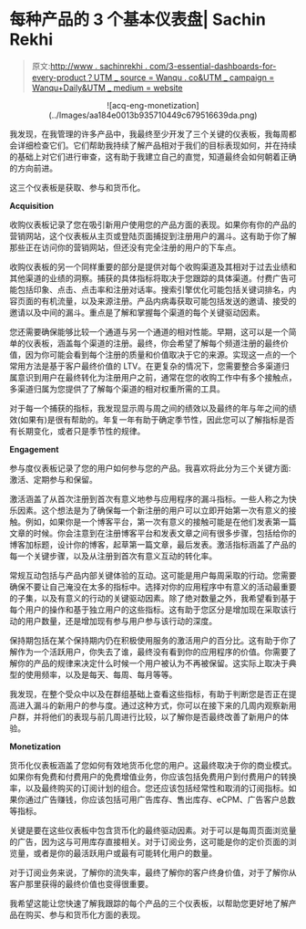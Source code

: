 # 每种产品的 3 个基本仪表盘| Sachin Rekhi

> 原文:[http://www . sachinrekhi . com/3-essential-dashboards-for-every-product？UTM _ source = Wanqu . co&UTM _ campaign = Wanqu+Daily&UTM _ medium = website](http://www.sachinrekhi.com/3-essential-dashboards-for-every-product?utm_source=wanqu.co&utm_campaign=Wanqu+Daily&utm_medium=website)

<center>![acq-eng-monetization](../Images/aa184e0013b935710449c679516639da.png)</center>

我发现，在我管理的许多产品中，我最终至少开发了三个关键的仪表板，我每周都会详细检查它们。它们帮助我持续了解产品相对于我们的目标表现如何，并在持续的基础上对它们进行审查，这有助于我建立自己的直觉，知道最终会如何朝着正确的方向前进。

这三个仪表板是获取、参与和货币化。

**Acquisition**

收购仪表板记录了您在吸引新用户使用您的产品方面的表现。如果你有你的产品的营销网站，这个仪表板从主页或登陆页面捕捉到注册用户的漏斗。这有助于你了解那些正在访问你的营销网站，但还没有完全注册的用户的下车点。

收购仪表板的另一个同样重要的部分是提供对每个收购渠道及其相对于过去业绩和其他渠道的业绩的洞察。捕获的具体指标将取决于您跟踪的具体渠道。付费广告可能包括印象、点击、点击率和注册对话率。搜索引擎优化可能包括关键词排名，内容页面的有机流量，以及来源注册。产品内病毒获取可能包括发送的邀请、接受的邀请以及中间的漏斗。重点是了解和掌握每个渠道的每个关键驱动因素。

您还需要确保能够比较一个通道与另一个通道的相对性能。早期，这可以是一个简单的仪表板，涵盖每个渠道的注册。最终，你会希望了解每个频道注册的最终价值，因为你可能会看到每个注册的质量和价值取决于它的来源。实现这一点的一个常用方法是基于客户最终价值的 LTV。在更复杂的情况下，您需要整合多渠道归属意识到用户在最终转化为注册用户之前，通常在您的收购工作中有多个接触点，多渠道归属为您提供了了解每个渠道的相对权重所需的工具。

对于每一个捕获的指标，我发现显示周与周之间的绩效以及最终的年与年之间的绩效(如果有)是很有帮助的。年复一年有助于确定季节性，因此您可以了解指标是否有长期变化，或者只是季节性的规律。

**Engagement**

参与度仪表板记录了您的用户如何参与您的产品。我喜欢将此分为三个关键方面:激活、定期参与和保留。

激活涵盖了从首次注册到首次有意义地参与应用程序的漏斗指标。一些人称之为快乐因素。这个想法是为了确保每一个新注册的用户可以立即开始第一次有意义的接触。例如，如果你是一个博客平台，第一次有意义的接触可能是在他们发表第一篇文章的时候。你会注意到在注册博客平台和发表文章之间有很多步骤，包括给你的博客加标题，设计你的博客，起草第一篇文章，最后发表。激活指标涵盖了产品的每一个关键步骤，以及从注册到首次有意义互动的转化率。

常规互动包括与产品内部关键体验的互动。这可能是用户每周采取的行动。您需要确保不要让自己淹没在太多的指标中。选择对你的应用程序中有意义的活动最重要的子集，以及有意义的行动的关键驱动因素。除了绝对数量之外，我希望看到基于每个用户的操作和基于独立用户的这些指标。这有助于您区分是增加现在采取该行动的用户数量，还是增加现有参与用户参与该行动的深度。

保持期包括在某个保持期内仍在积极使用服务的激活用户的百分比。这有助于你了解作为一个活跃用户，你失去了谁，最终没有看到你的应用程序的价值。你需要了解你的产品的规律来决定什么时候一个用户被认为不再被保留。这实际上取决于典型的使用频率，以及是每天、每周、每月等等。

我发现，在整个受众中以及在群组基础上查看这些指标，有助于判断您是否正在提高进入漏斗的新用户的参与度。通过这种方式，你可以在接下来的几周内观察新用户群，并将他们的表现与前几周进行比较，以了解你是否最终改善了新用户的体验。

**Monetization**

货币化仪表板涵盖了您如何有效地货币化您的用户。这最终取决于你的商业模式。如果你有免费和付费用户的免费增值业务，你应该包括免费用户到付费用户的转换率，以及最终购买的订阅计划的组合。您还应该包括经常性和取消的订阅指标。如果你通过广告赚钱，你应该包括可用广告库存、售出库存、eCPM、广告客户总数等指标。

关键是要在这些仪表板中包含货币化的最终驱动因素。对于可以是每周页面浏览量的广告，因为这与可用库存直接相关。对于订阅业务，这可能是你的定价页面的浏览量，或者是你的最活跃用户或最有可能转化用户的数量。

对于订阅业务来说，了解你的流失率，最终了解你的客户终身价值，对于了解你从客户那里获得的最终价值也变得很重要。

我希望这能让您快速了解我跟踪的每个产品的三个仪表板，以帮助您更好地了解产品在购买、参与和货币化方面的表现。